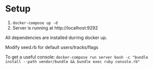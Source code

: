 Setup
=======
1. `docker-compose up -d`
2. Server is running at http://localhost:9292

All dependencies are installed durring docker up.

Modify seed.rb for default users/tracks/flags

To get a useful console: `docker-compose run server bash -c "bundle install --path vendor/bundle && bundle exec ruby console.rb"`